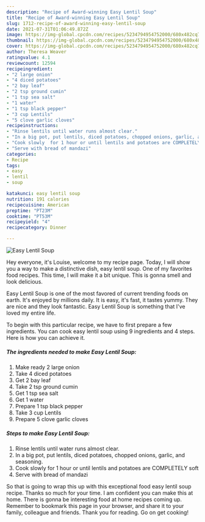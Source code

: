 ```yaml
---
description: "Recipe of Award-winning Easy Lentil Soup"
title: "Recipe of Award-winning Easy Lentil Soup"
slug: 1712-recipe-of-award-winning-easy-lentil-soup
date: 2021-07-31T01:06:49.872Z
image: https://img-global.cpcdn.com/recipes/5234794954752000/680x482cq70/easy-lentil-soup-recipe-main-photo.jpg
thumbnail: https://img-global.cpcdn.com/recipes/5234794954752000/680x482cq70/easy-lentil-soup-recipe-main-photo.jpg
cover: https://img-global.cpcdn.com/recipes/5234794954752000/680x482cq70/easy-lentil-soup-recipe-main-photo.jpg
author: Theresa Weaver
ratingvalue: 4.1
reviewcount: 12594
recipeingredient:
- "2 large onion"
- "4 diced potatoes"
- "2 bay leaf"
- "2 tsp ground cumin"
- "1 tsp sea salt"
- "1 water"
- "1 tsp black pepper"
- "3 cup Lentils"
- "5 clove garlic cloves"
recipeinstructions:
- "Rinse lentils until water runs almost clear."
- "In a big pot, put lentils, diced potatoes, chopped onions, garlic, and seasoning."
- "Cook slowly  for 1 hour or until lentils and potatoes are COMPLETELY soft"
- "Serve with bread of mandazi"
categories:
- Recipe
tags:
- easy
- lentil
- soup

katakunci: easy lentil soup 
nutrition: 191 calories
recipecuisine: American
preptime: "PT23M"
cooktime: "PT53M"
recipeyield: "4"
recipecategory: Dinner

---
```



![Easy Lentil Soup](https://img-global.cpcdn.com/recipes/5234794954752000/680x482cq70/easy-lentil-soup-recipe-main-photo.jpg)

Hey everyone, it's Louise, welcome to my recipe page. Today, I will show you a way to make a distinctive dish, easy lentil soup. One of my favorites food recipes. This time, I will make it a bit unique. This is gonna smell and look delicious.



Easy Lentil Soup is one of the most favored of current trending foods on earth. It's enjoyed by millions daily. It is easy, it's fast, it tastes yummy. They are nice and they look fantastic. Easy Lentil Soup is something that I've loved my entire life.


To begin with this particular recipe, we have to first prepare a few ingredients. You can cook easy lentil soup using 9 ingredients and 4 steps. Here is how you can achieve it.

<!--inarticleads1-->

##### The ingredients needed to make Easy Lentil Soup:

1. Make ready 2 large onion
1. Take 4 diced potatoes
1. Get 2 bay leaf
1. Take 2 tsp ground cumin
1. Get 1 tsp sea salt
1. Get 1 water
1. Prepare 1 tsp black pepper
1. Take 3 cup Lentils
1. Prepare 5 clove garlic cloves




<!--inarticleads2-->

##### Steps to make Easy Lentil Soup:

1. Rinse lentils until water runs almost clear.
1. In a big pot, put lentils, diced potatoes, chopped onions, garlic, and seasoning.
1. Cook slowly  for 1 hour or until lentils and potatoes are COMPLETELY soft
1. Serve with bread of mandazi




So that is going to wrap this up with this exceptional food easy lentil soup recipe. Thanks so much for your time. I am confident you can make this at home. There is gonna be interesting food at home recipes coming up. Remember to bookmark this page in your browser, and share it to your family, colleague and friends. Thank you for reading. Go on get cooking!
